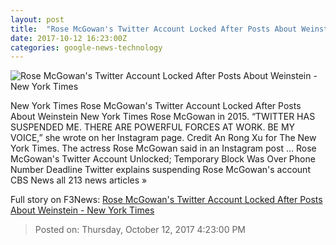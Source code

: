```yaml
---
layout: post
title:  "Rose McGowan's Twitter Account Locked After Posts About Weinstein - New York Times"
date: 2017-10-12 16:23:00Z
categories: google-news-technology
---
```


![Rose McGowan's Twitter Account Locked After Posts About Weinstein - New York Times](https://static01.nyt.com/images/2017/10/13/world/13Mcgowan/13Mcgowan-facebookJumbo.jpg)

New York Times Rose McGowan's Twitter Account Locked After Posts About Weinstein New York Times Rose McGowan in 2015. “TWITTER HAS SUSPENDED ME. THERE ARE POWERFUL FORCES AT WORK. BE MY VOICE,” she wrote on her Instagram page. Credit An Rong Xu for The New York Times. The actress Rose McGowan said in an Instagram post ... Rose McGowan's Twitter Account Unlocked; Temporary Block Was Over Phone Number Deadline Twitter explains suspending Rose McGowan's account CBS News all 213 news articles »


Full story on F3News: [Rose McGowan's Twitter Account Locked After Posts About Weinstein - New York Times](http://www.f3nws.com/n/YTcCmF)

> Posted on: Thursday, October 12, 2017 4:23:00 PM
